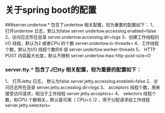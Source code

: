 # 关于spring boot的配置

###server.undertow.* 包含了undertow 相关配置，较为重要的配置如下：
1、打开undertow 日志，默认为false
server.undertow.accesslog.enabled=false
2、访问日志所在目录
server.undertow.accesslog.dir=logs
3、创建工作线程的I/O 线程，默认为2 或者CPU 的个数
server.undertow.io-threads=
4、工作线程个数，默认为I/O 线程个数的8 倍
server.undertow.worker-threads
5、 HTTP POST 内容最大长度，默认不限制
server.undertow.max-http-post-size=O

### server.tty.* 包含了J巳tty 相关配置，较为重要的配置如下：
1、 打开Jetty 日志， 默认为false
server.jetty.accesslog.enabled=false
2、访问日志所在目录
server.jetty.accesslog.dir=logs
3、 acceptors 线程个数，用来接受访问请求，相当于工作线程
server.jetty.acceptors=
4、 selectors 线程个数，和CPU 个数相关，默认是可用（ CPU+l) /2 ，用于分配请求给工作线程
server.jetty.selectors=

###